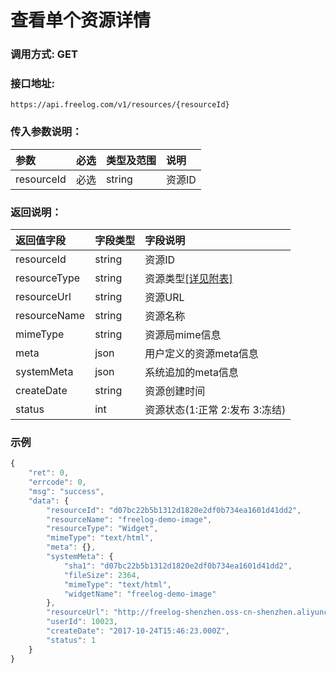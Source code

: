 # 查看单个资源详情


### 调用方式: GET

### 接口地址:

```
https://api.freelog.com/v1/resources/{resourceId}
```

### 传入参数说明：


| 参数 | 必选 | 类型及范围 | 说明 |
| :--- | :--- | :--- | :--- |
|resourceId|必选|string|资源ID


### 返回说明：

| 返回值字段 | 字段类型 | 字段说明 |
| :--- | :--- | :--- |
| resourceId | string | 资源ID|
| resourceType | string | 资源类型[[详见附表]][资源类型]|
| resourceUrl | string | 资源URL |
| resourceName | string | 资源名称 |
| mimeType	| string| 资源局mime信息|
| meta	| json| 用户定义的资源meta信息|
| systemMeta| json| 系统追加的meta信息|
| createDate| string| 资源创建时间|
| status| int| 资源状态(1:正常 2:发布 3:冻结)|

### 示例

```js
{
    "ret": 0,
    "errcode": 0,
    "msg": "success",
    "data": {
        "resourceId": "d07bc22b5b1312d1820e2df0b734ea1601d41dd2",
        "resourceName": "freelog-demo-image",
        "resourceType": "Widget",
        "mimeType": "text/html",
        "meta": {},
        "systemMeta": {
            "sha1": "d07bc22b5b1312d1820e2df0b734ea1601d41dd2",
            "fileSize": 2364,
            "mimeType": "text/html",
            "widgetName": "freelog-demo-image"
        },
        "resourceUrl": "http://freelog-shenzhen.oss-cn-shenzhen.aliyuncs.com/resources/widget/575325fc59bb4538b1fa7a86528c4bed",
        "userId": 10023,
        "createDate": "2017-10-24T15:46:23.000Z",
        "status": 1
    }
}
```

[资源类型]: /附表/资源类型.html "资源类型"